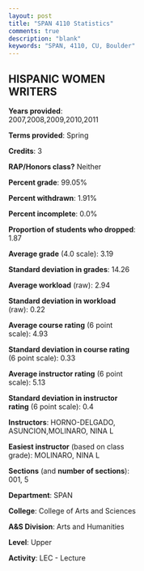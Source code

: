 ```yaml
---
layout: post
title: "SPAN 4110 Statistics"
comments: true
description: "blank"
keywords: "SPAN, 4110, CU, Boulder"
--- 
```

<head>
<script src="https://ajax.googleapis.com/ajax/libs/jquery/2.1.3/jquery.min.js"></script>
<script src="https://dl.dropboxusercontent.com/s/pc42nxpaw1ea4o9/highcharts.js?dl=0"></script>
<!-- <script src="../assets/js/highcharts.js"></script> -->
<style type="text/css">@font-face {
	font-family: "Bebas Neue";
	src: url(https://www.filehosting.org/file/details/544349/BebasNeue%20Regular.otf) format("opentype");
	}
	h1.Bebas { 
		font-family: "Bebas Neue", Verdana, Tahoma;
	}
</style>
</head>
<body>
	<div id="container" style="float: right; width: 45%; height: 88%; margin-left: 2.5%; margin-right: 2.5%;"></div>
	<script language="JavaScript">
		$(document).ready(function() {
		var chart = {type: 'column'};
		var title = {text: 'Grade Distribution'};
		var xAxis = {categories: ['A','B','C','D','F'],crosshair: true};
		var yAxis = {min: 0,title: {text: 'Percentage'}};
		var tooltip = {headerFormat: '<center><b><span style="font-size:20px">{point.key}</span></b></center>',
		               pointFormat: '<td style="padding:0"><b>{point.y:.1f}%</b></td>',
		               footerFormat: '</table>',shared: true,useHTML: true};
		var plotOptions = {column: {pointPadding: 0.0,borderWidth: 0}};  
		var credits = {enabled: false};var series= [{name: 'Percent',data: [43.27,39.42,12.5,0.96,3.85,]}];
		var json = {};
		json.chart = chart;
		json.title = title;
		json.tooltip = tooltip;
		json.xAxis = xAxis;
		json.yAxis = yAxis;  
		json.series = series;
		json.plotOptions = plotOptions;  
		json.credits = credits;
		$('#container').highcharts(json);
	});
	</script>
</body>
			   
## HISPANIC WOMEN WRITERS

**Years provided**: 2007,2008,2009,2010,2011

**Terms provided**: Spring

**Credits**: 3

**RAP/Honors class?** Neither

**Percent grade**: 99.05%

**Percent withdrawn**: 1.91%

**Percent incomplete**: 0.0%

**Proportion of students who dropped**: 1.87

**Average grade** (4.0 scale): 3.19

**Standard deviation in grades**: 14.26

**Average workload** (raw): 2.94

**Standard deviation in workload** (raw): 0.22

**Average course rating** (6 point scale): 4.93

**Standard deviation in course rating** (6 point scale): 0.33

**Average instructor rating** (6 point scale): 5.13

**Standard deviation in instructor rating** (6 point scale): 0.4

**Instructors**: HORNO-DELGADO, ASUNCION,MOLINARO, NINA L

**Easiest instructor** (based on class grade): MOLINARO, NINA L

**Sections** (and **number of sections**): 001, 5

**Department**: SPAN

**College**: College of Arts and Sciences

**A&S Division**: Arts and Humanities

**Level**: Upper

**Activity**: LEC - Lecture